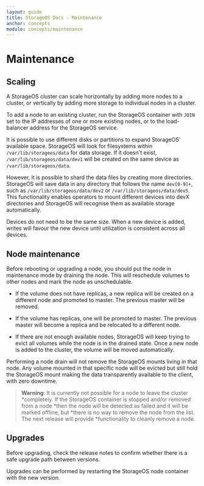 ```yaml
---
layout: guide
title: StorageOS Docs - Maintenance
anchor: concepts
module: concepts/maintenance
---
```


# Maintenance

## Scaling

A StorageOS cluster can scale horizontally by adding more nodes to a
cluster, or vertically by adding more storage to individual nodes in a cluster.

To add a node to an existing cluster, run the StorageOS container with `JOIN`
set to the IP addresses of one or more existing nodes, or to the load-balancer
address for the StorageOS service.

It is possible to use different disks or partitions to expand StorageOS'
available space. StorageOS will look for filesystems within
`/var/lib/storageos/data` for data storage. If it doesn't exist,
`/var/lib/storageos/data/dev1` will be created on the same device as
`/var/lib/storageos/data`.

However, it is possible to shard the data files by creating more directories.
StorageOS will save data in any directory that follows the name `dev[0-9]+`,
such as `/var/lib/storageos/data/dev2` or `/var/lib/storageos/data/dev5`. This
functionality enables operators to mount different devices into devX directories
and StorageOS will recognise them as available storage automatically.

Devices do not need to be the same size. When a new device is added, writes will
favour the new device until utilization is consistent across all devices.

## Node maintenance

Before rebooting or upgrading a node, you should put the node in maintenance
mode by draining the node. This will reschedule volumes to other nodes and
mark the node as unschedulable.

- If the volume does not have replicas, a new replica will be created on a
  different node and promoted to master. The previous master will be removed.

- If the volume has replicas, one will be promoted to master. The previous master
  will become a replica and be relocated to a different node.

- If there are not enough available nodes, StorageOS will keep trying to evict all
  volumes while the node is in the drained state. Once a new node is added to the
  cluster, the volume will be moved automatically.

Performing a node drain will not remove the StorageOS mounts living in that
node. Any volume mounted in that specific node will be evicted but still hold
the StorageOS mount making the data transparently available to the client, with
zero downtime.

> **Warning**: It is currently not possible for a node to leave the cluster
> *completely. If the StorageOS container is stopped and/or removed from a node
> *then the node will be detected as failed and it will be marked offline, but
> *there is no way to remove the node from the list. The next release will provide
> *functionality to cleanly remove a node.

## Upgrades

Before upgrading, check the release notes to confirm whether there is a safe
upgrade path between versions.

Upgrades can be performed by restarting the StorageOS node container with the
new version.
